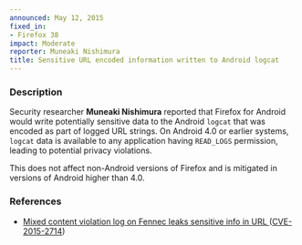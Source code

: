```yaml
---
announced: May 12, 2015
fixed_in:
- Firefox 38
impact: Moderate
reporter: Muneaki Nishimura
title: Sensitive URL encoded information written to Android logcat
---
```


<h3>Description</h3>

<p>Security researcher <strong>Muneaki Nishimura</strong> reported that Firefox
for Android would write potentially sensitive data to the Android
<code>logcat</code> that was encoded as part of logged URL strings. On Android
4.0 or earlier systems, <code>logcat</code> data is available to any application
having <code>READ_LOGS</code> permission, leading to potential privacy
violations.
</p>

<p class="note">This does not affect non-Android versions of Firefox and is
mitigated in versions of Android higher than 4.0.</p>

<h3>References</h3>

<ul>
  <li><a href="https://bugzilla.mozilla.org/show_bug.cgi?id=1149094">
       Mixed content violation log on Fennec leaks sensitive info in URL </a>
(<a href="http://cve.mitre.org/cgi-bin/cvename.cgi?name=CVE-2015-2714"
class="ex-ref">CVE-2015-2714</a>)</li>
</ul>



